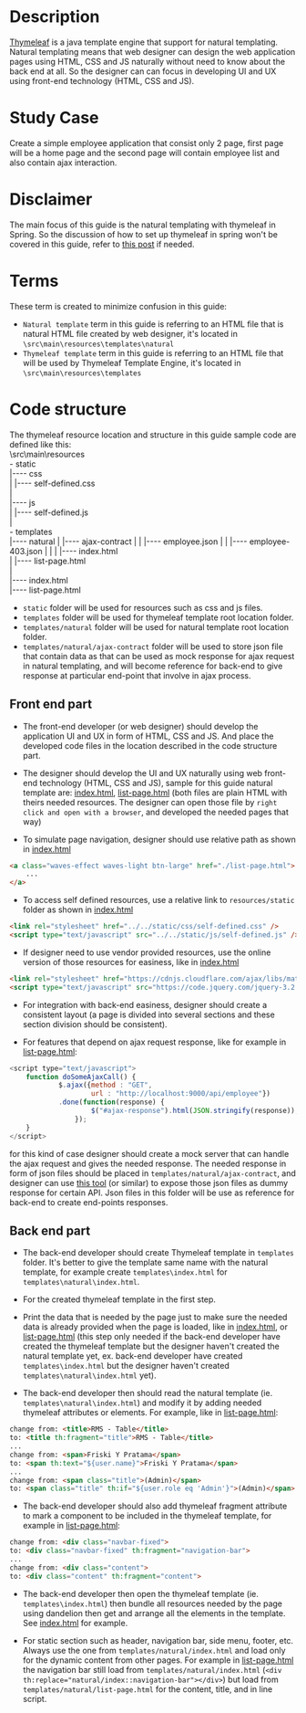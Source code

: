 # Description #
[Thymeleaf](http://www.thymeleaf.org/) is a java template engine that support for natural templating. Natural templating means that web designer can design the web application pages using HTML, CSS and JS naturally without need to know about the back end at all. So the designer can can focus in developing UI and UX using front-end technology (HTML, CSS and JS).

# Study Case #
Create a simple employee application that consist only 2 page, first page will be a home page and the second page will contain employee list and also contain ajax interaction.

# Disclaimer #
The main focus of this guide is the natural templating with thymeleaf in Spring. So the discussion of how to set up thymeleaf in spring won't be covered in this guide, refer to [this post](https://www.mkyong.com/spring-boot/spring-boot-hello-world-example-thymeleaf/) if needed.  

# Terms #
These term is created to minimize confusion in this guide:
- `Natural template` term in this guide is referring to an HTML file that is natural HTML file created by web designer, it's located in `\src\main\resources\templates\natural` 
- `Thymeleaf template` term in this guide is referring to an HTML file that will be used by Thymeleaf Template Engine, it's located in `\src\main\resources\templates`


# Code structure #
The thymeleaf resource location and structure in this guide sample code are defined like this:    
	\src\main\resources  
		- static  
		|---- css  
		|  |---- self-defined.css  
		|  
		|---- js  
		|  |---- self-defined.js  
		|  
		- templates  
		|---- natural
		|  |---- ajax-contract
		|  |  |---- employee.json
		|  |  |---- employee-403.json
		|  |
		|  |---- index.html  
		|  |---- list-page.html  
		|  
		|---- index.html  
		|---- list-page.html  

- `static` folder will be used for resources such as css and js files.
- `templates` folder will be used for thymeleaf template root location folder.
- `templates/natural` folder will be used for natural template root location folder.
- `templates/natural/ajax-contract` folder will be used to store json file that contain data as that can be used as mock response for ajax request in natural templating, and will become reference for back-end to give response at particular end-point that involve in ajax process.

## Front end part ##
- The front-end developer (or web designer) should develop the application UI and UX in form of HTML, CSS and JS. And place the developed code files in the location described in the code structure part. 

- The designer should develop the UI and UX naturally using web front-end technology (HTML, CSS and JS), sample for this guide natural template are: [index.html](https://github.com/erikfarhanmalik/thymeleaf-natural-templating/blob/fisrt-stage/src/main/resources/templates/natural/index.html), [list-page.html](https://github.com/erikfarhanmalik/thymeleaf-natural-templating/blob/fisrt-stage/src/main/resources/templates/natural/list-page.html) (both files are plain HTML with theirs needed resources. The designer can open those file by `right click and open with a browser`, and developed the needed pages that way)

- To simulate page navigation, designer should use relative path as shown in [index.html](https://github.com/erikfarhanmalik/thymeleaf-natural-templating/blob/fisrt-stage/src/main/resources/templates/natural/index.html)

```html
<a class="waves-effect waves-light btn-large" href="./list-page.html">
	...
</a>
```
 
- To access self defined resources, use a relative link to `resources/static` folder as shown in [index.html](https://github.com/erikfarhanmalik/thymeleaf-natural-templating/blob/fisrt-stage/src/main/resources/templates/natural/index.html)

```html
<link rel="stylesheet" href="../../static/css/self-defined.css" />
<script type="text/javascript" src="../../static/js/self-defined.js" />
```

- If designer need to use vendor provided resources, use the online version of those resources for easiness, like in [index.html](https://github.com/erikfarhanmalik/thymeleaf-natural-templating/blob/fisrt-stage/src/main/resources/templates/natural/index.html)

```html
<link rel="stylesheet" href="https://cdnjs.cloudflare.com/ajax/libs/materialize/0.100.2/css/materialize.min.css" />
<script type="text/javascript" src="https://code.jquery.com/jquery-3.2.1.js"></script>
```

- For integration with back-end easiness, designer should create a consistent layout (a page is divided into several sections and these section division should be consistent).   

- For features that depend on ajax request response, like for example in [list-page.html](https://github.com/erikfarhanmalik/thymeleaf-natural-templating/blob/master/src/main/resources/templates/natural/list-page.html):  

```javascript
<script type="text/javascript">
	function doSomeAjaxCall() {
			$.ajax({method : "GET",
					url : "http://localhost:9000/api/employee"})
			.done(function(response) {
					$("#ajax-response").html(JSON.stringify(response));
				});
	}
</script>
```
for this kind of case designer should create a mock server that can handle the ajax request and gives the needed response. The needed response in form of json files should be placed in `templates/natural/ajax-contract`, and designer can use [this tool](https://github.com/erikfarhanmalik/rest-api-dummy) (or similar) to expose those json files as dummy response for certain API. Json files in this folder will be use as reference for back-end to create end-points responses.

## Back end part ##
- The back-end developer should create Thymeleaf template in `templates` folder. It's better to give the template same name with the natural template, for example create `templates\index.html` for `templates\natural\index.html`.

- For the created thymeleaf template in the first step.

- Print the data that is needed by the page just to make sure the needed data is already provided when the page is loaded, like in [index.html](https://github.com/erikfarhanmalik/thymeleaf-natural-templating/blob/fisrt-stage/src/main/resources/templates/index.html), or [list-page.html](https://github.com/erikfarhanmalik/thymeleaf-natural-templating/blob/fisrt-stage/src/main/resources/templates/list-page.html) (this step only needed if the back-end developer have created the thymeleaf template but the designer haven't created the natural template yet, ex. back-end developer have created `templates\index.html` but the designer haven't created `templates\natural\index.html` yet).

- The back-end developer then should read the natural template (ie. `templates\natural\index.html`) and modify it by adding needed thymeleaf attributes or elements. For example, like in [list-page.html](https://github.com/erikfarhanmalik/thymeleaf-natural-templating/blob/master/src/main/resources/templates/natural/list-page.html):

```html
change from: <title>RMS - Table</title>
to: <title th:fragment="title">RMS - Table</title>
...
change from: <span>Friski Y Pratama</span>
to: <span th:text="${user.name}">Friski Y Pratama</span>
...
change from: <span class="title">(Admin)</span>
to: <span class="title" th:if="${user.role eq 'Admin'}">(Admin)</span>
```

- The back-end developer should also add thymeleaf fragment attribute to mark a component to be included in the thymeleaf template, for example in [list-page.html](https://github.com/erikfarhanmalik/thymeleaf-natural-templating/blob/master/src/main/resources/templates/natural/list-page.html):

```html
change from: <div class="navbar-fixed">
to: <div class="navbar-fixed" th:fragment="navigation-bar">
...
change from: <div class="content">
to: <div class="content" th:fragment="content">
```

- The back-end developer then open the thymeleaf template (ie. `templates\index.html`) then bundle all resources needed by the page using dandelion then get and arrange all the elements in the template. See [index.html](https://github.com/erikfarhanmalik/thymeleaf-natural-templating/blob/master/src/main/resources/templates/index.html) for example.

- For static section such as header, navigation bar, side menu, footer, etc. Always use the one from `templates/natural/index.html` and load only for the dynamic content from other pages. For example in [list-page.html](https://github.com/erikfarhanmalik/thymeleaf-natural-templating/blob/master/src/main/resources/templates/list-page.html) the navigation bar still load from `templates/natural/index.html` (`<div th:replace="natural/index::navigation-bar"></div>`) but load from `templates/natural/list-page.html` for the content, title, and in line script.